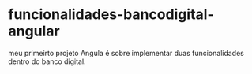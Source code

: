 # funcionalidades-bancodigital-angular
meu primeirto projeto Angula é sobre implementar duas funcionalidades dentro do banco digital.
